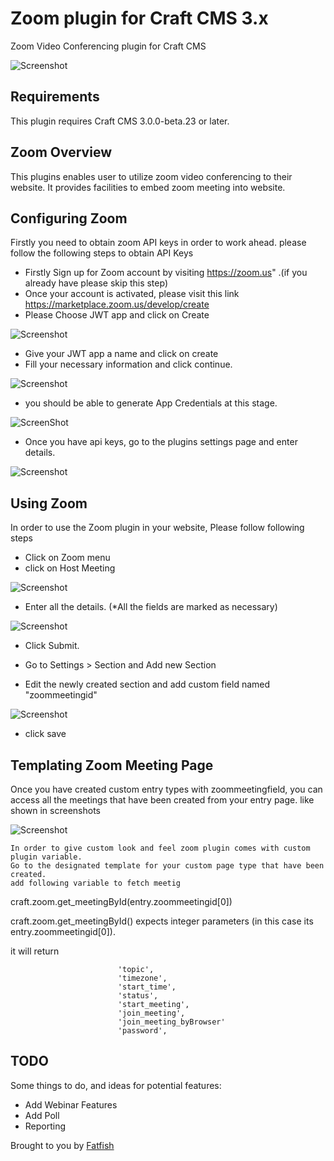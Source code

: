 # Zoom plugin for Craft CMS 3.x

Zoom Video Conferencing plugin for Craft CMS

![Screenshot](resources/img/plugnizoom.png)


## Requirements

This plugin requires Craft CMS 3.0.0-beta.23 or later.


## Zoom Overview

This plugins enables user to utilize zoom video conferencing to their website. 
It provides facilities to embed zoom meeting into website.


## Configuring Zoom
Firstly you need to obtain zoom API keys in order to work ahead. please follow the following steps to obtain API Keys

* Firstly Sign up for Zoom account by visiting https://zoom.us" .(if you already have please skip this step)
* Once your account is activated, please visit this link https://marketplace.zoom.us/develop/create 
* Please Choose JWT app and click on Create

![Screenshot](resources/img/JWT.png)

* Give your JWT app a name and click on create
* Fill your necessary information and click continue.

![Screenshot](resources/img/AppDetails.png)


* you should be able to generate App Credentials at this stage.

![ScreenShot](resources/img/AppCredentials.png)

* Once you have api keys, go to the plugins settings page and enter details.

![Screenshot](resources/img/Settings.png)


## Using Zoom

In order to use the Zoom plugin in your website, Please follow following steps 
* Click on Zoom menu 
* click on Host Meeting

![Screenshot](resources/img/Steps.png)

* Enter all the details. (*All the fields are marked as necessary)

![Screenshot](resources/img/create_meeting.png)

* Click Submit.

 * Go to Settings > Section and Add new Section
 * Edit the newly created section and add custom field named "zoommeetingid"
 
 ![Screenshot](resources/img/Custompage.png)
 
* click save



## Templating Zoom Meeting Page

Once you have created custom entry types with zoommeetingfield, you can access 
all the meetings that have been created from your entry page.
like shown in screenshots

![Screenshot](resources/img/CreatedMeetings.png)
    
    In order to give custom look and feel zoom plugin comes with custom plugin variable.
    Go to the designated template for your custom page type that have been created.
    add following variable to fetch meetig

craft.zoom.get_meetingById(entry.zoommeetingid[0])

craft.zoom.get_meetingById() expects integer parameters (in this case its entry.zoommeetingid[0]).

it will return

                            'topic',
                            'timezone',
                            'start_time',
                            'status',
                            'start_meeting',
                            'join_meeting',
                            'join_meeting_byBrowser'
                            'password',
                            
                            
        
## TODO

Some things to do, and ideas for potential features:

* Add Webinar Features
* Add Poll
* Reporting

Brought to you by [Fatfish](https://www.fatfish.com.au)
